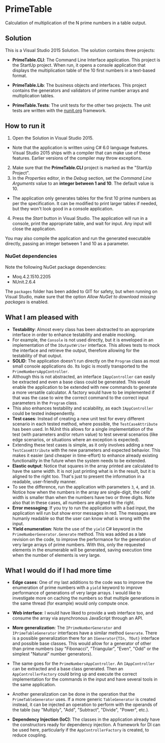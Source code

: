 # PrimeTable
Calculation of multiplication of the N prime numbers in a
table output.

## Solution
This is a Visual Studio 2015 Solution. The solution contains
three projects:
 
- **PrimeTable.CLI**: The Command Line Interface application.
This project is the StartUp project. When run, it opens a
console application that displays the multiplication table
of the 10 first numbers in a text-based format.

- **PrimeTable.Lib**: The business objects and interfaces.
This project contains the generators and validators of prime
number arrays and multiplication tables.

- **PrimeTable.Tests**: The unit tests for the other two
projects. The unit tests are written with the [nunit.org](NUnit)
framework.

## How to run it
1. Open the Solution in Visual Studio 2015.
 - Note that the application is written using C# 6.0 language
features. Visual Studio 2015 ships with a compiler that can
make use of these features. Earlier versions of the compiler may
throw exceptions.
2. Make sure that the **PrimeTable.CLI** project is marked as
the "StartUp Project".
3. In the *Properties* editor, in the *Debug* section, set the
*Command Line Arguments* value to an **integer between 1 and 10**.
The default value is 10.
 - The application only generates tables for the first 10 prime
numbers as per the specification. It can be modified to print
larger tables if needed, but they won't look good in a console
application.
4. Press the *Start* button in Visual Studio. The application
will run in a console, print the appropriate table, and wait for
input. Any input will close the application.

You may also compile the application and run the generated
executable directly, passing an integer between 1 and 10 as
a parameter.

### NuGet dependencies
Note the following NuGet package dependencies:

- Moq.4.2.1510.2205
- NUnit.2.6.4

The `packages` folder has been added to GIT for safety, but when
running on Visual Studio, make sure that the option *Allow NuGet to
download missing packages* is enabled.

## What I am pleased with
- **Testability**: Almost every class has been abstracted to an
appropriate interface in order to enhance testability and enable
mocking.
 -  For example, the `Console` is not used directly, but it is
enveloped in an implementation of the `IOutputWriter` interface.
This allows tests to mock the interface and retrieve the output,
therefore allowing for the testability of that output.
- **SOLID**: The application doesn't run directly on the `Program`
class as most small console applications do. Its logic is mostly
transported to the `PrimeNumbersAppController`.
 - Although this is not abstracted, an interface `IAppController`
can easily be extracted and even a base class could be generated.
This would enable the application to be extended with new commands
to generate a more versatile calculator. A factory would have to 
be implemented if that was the case to wire the correct command to
the correct input parameters in the `Program` class.
 - This also enhances testability and scalability, as each 
`IAppController` could be tested independently.
- **Test cases**: Instead of creating a new unit test for every
different scenario in each tested method, where possible, the
`TestCaseAttribute` has been used. In NUnit this allows for a single
implementation of the test (with parameters and/or return value) to
test several scenarios (like edge scenarios, or situations where an
exception is expected).
 - Extending these test cases is simple, as it only involves adding a
new `TestCaseAttribute` with the new parameters and expected
behavior. This makes it easier (and cheaper in time-effort) to
enhance already existing functionality in the future when the system
needs to be extended.
- **Elastic output**: Notice that squares in the array printed are
calculated to have the same width. It is not just printing what is
in the result, but it is aligned to the right too. That's just
to present the information in a readable, user-friendly manner.
 - To see the difference, run the application with parameters `3`,
`4`, and `10`. Notice how when the numbers in the array are
single-digit, the cells' width is smaller than when the numbers
have two or three digits. Note also that in these cases, all numbers
are aligned to the right.
- **Error messaging**: If you try to run the application with a bad
input, the application will run but show error messages in red. The
messages are humanly readable so that the user can know what is wrong
with the input.
- **Yield enumeration**: Note the use of the `yield` C# keyword in
the `PrimeNumberGenerator.Generate` method. This was added as a late
revision on the code, to improve the performance for the generation
of very large arrays of prime numbers. With this, only the requested
elements in the enumerable will be generated, saving execution time
when the number of elements is very large.

## What I would do if I had more time
- **Edge cases**: One of my last additions to the code was to
improve the enumeration of prime numbers with a `yield` keyword to
improve performance of generations of very large arrays. I would
like to investigate more on caching the numbers so that multiple
generations in the same thread (for example) would only compute once.

- **Web interface**: I would have liked to provide a web interface
too, and consume the array via asynchronous JavaScript through an API.

- **More generalization**: The `IPrimeNumberGenerator` and
`IPrimeTableGenerator` interfaces have a similar method `Generate`.
There is a possible generalization there for an `IGenerator{TIn, TOut}`
interface and possible base classes. This would allow for a generator
of other than prime numbers (say "Fibonacci", "Triangular", "Even",
"Odd" or the simplest "Natural" number generators).
 - The same goes for the `PrimeNumbersAppController`. An
`IAppController` can be extracted and a base class generated. Then
an `AppControllerFactory` could bring up and execute the correct
implementation for the commands in the input and have several
tools in the same application.
 - Another generalization can be done in the operation that the
`PrimeTableGenerator` uses. If a more generic `TableGenerator` is
created instead, it can be injected an operation to perform with
the operands of the table (say "Multiply", "Add", "Subtract",
"Divide", "Power", etc.).

- **Dependency Injection (IoC)**: The classes in the application
already have the constructors ready for dependency injection. A
framework for DI can be used here, particularly if the
`AppControllerFactory` is created, to reduce coupling. 